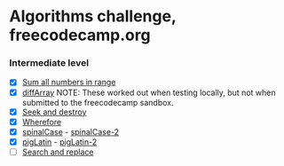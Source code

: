 # Algorithms challenge, freecodecamp.org

### Intermediate level

- [x] [Sum all numbers in range](./src/sumAll.js)
- [x] [diffArray](./src/diffArray.js) NOTE: These worked out when testing locally, but not when submitted to the freecodecamp sandbox.
- [x] [Seek and destroy](./src/seeknDestroy.js)
- [x] [Wherefore](./src/wherefore.js)
- [x] [spinalCase](./src/spinalCase.js) - [spinalCase-2](./src/spinalCase-2.js)
- [x] [pigLatin](./src/pigLatin.js) - [pigLatin-2](./src/pigLatin-2.js)
- [ ] [Search and replace](./src/myReplace.js)
